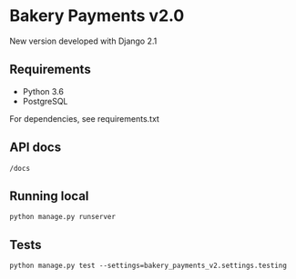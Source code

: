 # Bakery Payments v2.0

New version developed with Django 2.1

## Requirements

- Python 3.6
- PostgreSQL

For dependencies, see requirements.txt

## API docs

`/docs`

## Running local

`python manage.py runserver`

## Tests

`python manage.py test --settings=bakery_payments_v2.settings.testing`
